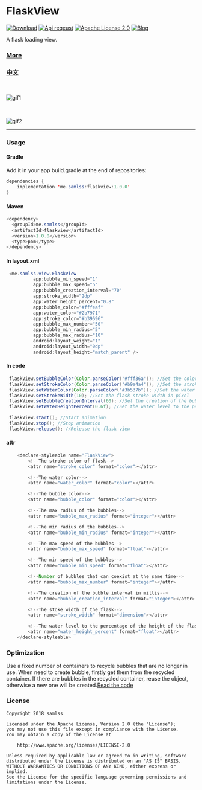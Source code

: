 # FlaskView
[![Download](https://api.bintray.com/packages/samlss/maven/flaskview/images/download.svg?version=1.0.0)](https://bintray.com/samlss/maven/flaskview/1.0.0/link)   [![Api reqeust](https://img.shields.io/badge/API-11+-brightgreen.svg?style=flat)](https://android-arsenal.com/api?level=11#l11)    [![Apache License 2.0](https://img.shields.io/hexpm/l/plug.svg)](https://github.com/samlss/FlaskView/blob/master/LICENSE)  [![Blog](https://img.shields.io/badge/samlss-blog-orange.svg)](https://blog.csdn.net/Samlss)

A flask loading view.

### [More](https://github.com/samlss/FunnyViews)

### [中文](https://blog.csdn.net/Samlss/article/details/82983992)


<br/>


![gif1](https://github.com/samlss/FlaskView/blob/master/screenshots/screenshot1.gif)

<br/>

![gif2](https://github.com/samlss/FlaskView/blob/master/screenshots/screenshot2.gif)



------
### Usage

#### Gradle
Add it in your app build.gradle at the end of repositories:
  ```java
  dependencies {
      implementation 'me.samlss:flaskview:1.0.0'
  }
  ```

#### Maven
```java
<dependency>
  <groupId>me.samlss</groupId>
  <artifactId>flaskview</artifactId>
  <version>1.0.0</version>
  <type>pom</type>
</dependency>
```

#### In layout.xml

```java
 <me.samlss.view.FlaskView
          app:bubble_min_speed="1"
          app:bubble_max_speed="5"
          app:bubble_creation_interval="70"
          app:stroke_width="2dp"
          app:water_height_percent="0.8"
          app:bubble_color="#fffeaf"
          app:water_color="#2b7971"
          app:stroke_color="#b39696"
          app:bubble_max_number="50"
          app:bubble_min_radius="5"
          app:bubble_max_radius="10"
          android:layout_weight="1"
          android:layout_width="0dp"
          android:layout_height="match_parent" />
```

#### In code
```java
 flaskView.setBubbleColor(Color.parseColor("#fff36a")); //Set the color of all the bubbles
 flaskView.setStrokeColor(Color.parseColor("#b9a4a4")); //Set the stroke color of flask
 flaskView.setWaterColor(Color.parseColor("#3b537b")); //Set the water color
 flaskView.setStrokeWidth(10); //Set the flask stroke width in pixel
 flaskView.setBubbleCreationInterval(60); //Set the creation of the bubble interval in millis
 flaskView.setWaterHeightPercent(0.6f); //Set the water level to the percentage of the height of the flask, value is [0-1]

 flaskView.start(); //Start animation
 flaskView.stop(); //Stop animation
 flaskView.release(); //Release the flask view
```


#### attr

```java
    <declare-styleable name="FlaskView">
        <!--The stroke color of flask-->
        <attr name="stroke_color" format="color"></attr>

        <!--The water color-->
        <attr name="water_color" format="color"></attr>

        <!--The bubble color-->
        <attr name="bubble_color" format="color"></attr>

        <!--The max radius of the bubbles-->
        <attr name="bubble_max_radius" format="integer"></attr>

        <!--The min radius of the bubbles-->
        <attr name="bubble_min_radius" format="integer"></attr>

        <!--The max speed of the bubbles-->
        <attr name="bubble_max_speed" format="float"></attr>

        <!--The min speed of the bubbles-->
        <attr name="bubble_min_speed" format="float"></attr>

        <!--Number of bubbles that can coexist at the same time-->
        <attr name="bubble_max_number" format="integer"></attr>

        <!--The creation of the bubble interval in millis-->
        <attr name="bubble_creation_interval" format="integer"></attr>

        <!--The stoke width of the flask-->
        <attr name="stroke_width" format="dimension"></attr>

        <!--The water level to the percentage of the height of the flask-->
        <attr name="water_height_percent" format="float"></attr>
    </declare-styleable>
```

### Optimization
Use a fixed number of containers to recycle bubbles that are no longer in use. When need to create bubble, firstly get them from the recycled container. If there are bubbles in the recycled container, reuse the object, otherwise a new one will be created.[Read the code](https://github.com/samlss/FlaskView/blob/master/flaskview/src/main/java/me/samlss/view/FlaskView.java)


### License

```
Copyright 2018 samlss

Licensed under the Apache License, Version 2.0 (the "License");
you may not use this file except in compliance with the License.
You may obtain a copy of the License at

    http://www.apache.org/licenses/LICENSE-2.0

Unless required by applicable law or agreed to in writing, software
distributed under the License is distributed on an "AS IS" BASIS,
WITHOUT WARRANTIES OR CONDITIONS OF ANY KIND, either express or implied.
See the License for the specific language governing permissions and
limitations under the License.
```
